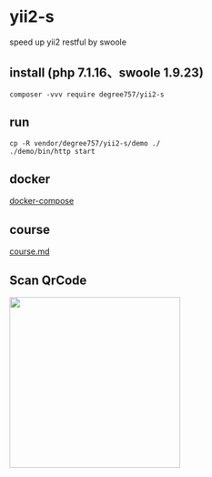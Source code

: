 # yii2-s
speed up yii2 restful by swoole

## install (php 7.1.16、swoole 1.9.23)
```
composer -vvv require degree757/yii2-s
```

## run
```
cp -R vendor/degree757/yii2-s/demo ./
./demo/bin/http start
```

## docker
[docker-compose](https://github.com/degree757/yii2-s/blob/master/demo/docker-compose.yml)

## course
[course.md](https://www.jianshu.com/p/9c2788ccf3c0)

## Scan QrCode<br>
<img src="https://github.com/degree757/yii2-s/blob/master/pay.png?raw=true" width = "300" height = "300" />
